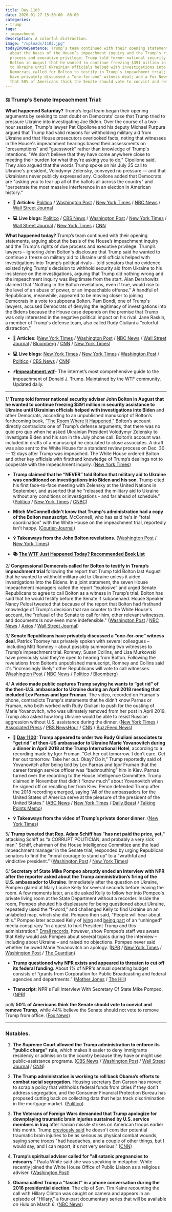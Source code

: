 ```yaml
---
title: Day 1103
date: 2020-01-27 15:30:00 -08:00
categories:
- trump
tags:
- impeachment
description: A colorful distraction.
image: "/uploads/1103.jpg"
todayInOneSentence: Trump’s team continued with their opening statements, arguing
  about the basis of the House’s impeachment inquiry and the Trump's rights of due
  process and executive privilege; Trump told former national security adviser John
  Bolton in August that he wanted to continue freezing $391 million in security assistance
  to Ukraine until Ukrainian officials helped with investigations into Biden; congressional
  Democrats called for Bolton to testify in Trump’s impeachment trial; Senate Republicans
  have privately discussed a “one-for-one” witness deal; and a Fox News poll found
  that 50% of Americans think the Senate should vote to convict and remove Trump.
---
```


### ⚖️ Trump’s Senate Impeachment Trial:

**What happened Saturday?** Trump’s legal team began their opening arguments by seeking to cast doubt on Democrats’ case that Trump tried to pressure Ukraine into investigating Joe Biden. Over the course of a two-hour session, Trump's lawyer Pat Cipollone and his deputy Michael Purpura argued that Trump had valid reasons for withholding military aid from Ukraine and that House prosecutors overlooked facts, noting that witnesses in the House's impeachment hearings based their assessments on "presumptions" and "guesswork" rather than knowledge of Trump's intentions. "We don't believe that they have come anywhere close to meeting their burden for what they're asking you to do," Cipollone said. They also argued that the words Trump spoke on his July 25 call to Ukraine's president, Volodymyr Zelensky, conveyed no pressure — and that Ukrainians never publicly expressed any. Cipollone added that Democrats are "asking you to tear up all of the ballots all across the country" and "perpetrate the most massive interference in an election in American history.”

* **📝 Articles**: [Politico](https://www.politico.com/news/2020/01/25/trump-impeachment-senate-104096) / [Washington Post](https://www.washingtonpost.com/politics/trumps-lawyers-begin-their-defense-in-impeachment-trial-as-republicans-rally-around-the-president/2020/01/25/01268e34-3f81-11ea-baca-eb7ace0a3455_story.html) / [New York Times](https://www.nytimes.com/2020/01/25/us/politics/trump-impeachment-defense.html) / [NBC News](https://www.nbcnews.com/politics/trump-impeachment-inquiry/trump-s-senate-impeachment-trial-what-happened-day-5-n1122976) / [Wall Street Journal](https://www.wsj.com/articles/trumps-defense-set-to-address-democrats-charges-11579948201)

* **💻 Live blogs**: [Politico](https://www.politico.com/news/2020/01/25/senate-impeachment-trial-live-highlights-and-updates-104250) / [CBS News](https://www.cbsnews.com/live-updates/impeachment-trial-trumps-lawyers-to-give-opening-arguments-today-2020-01-25/) / [Washington Post](https://www.washingtonpost.com/politics/impeachment-trial-live-updates/2020/01/25/db73d4e6-3f60-11ea-b90d-5652806c3b3a_story.html) / [New York Times](https://www.nytimes.com/live/2020/impeachment-trial-live-01-25/) / [Wall Street Journal](https://www.wsj.com/livecoverage/trump-impeachment-trial) / [New York Times](https://www.nytimes.com/2020/01/25/us/politics/trump-impeachment-hearings-saturday.html) / [CNN](https://www.cnn.com/politics/live-news/trump-impeachment-trial-01-25-20/index.html)

**What happened today?** Trump’s team continued with their opening statements, arguing about the basis of the House’s impeachment inquiry and the Trump's rights of due process and executive privilege. Trump’s lawyers – ignoring John Bolton's disclosure that Trump said he wanted to continue a freeze on military aid to Ukraine until officials helped with investigations into Trump’s political rivals – told senators that no evidence existed tying Trump's decision to withhold security aid from Ukraine to his insistence on the investigations, arguing that Trump did nothing wrong and the impeachment inquiry was illegitimate from the start. Alan Dershowitz claimed that "Nothing in the Bolton revelations, even if true, would rise to the level of an abuse of power, or an impeachable offense." A handful of Republicans, meanwhile, appeared to be moving closer to joining Democrats in a vote to subpoena Bolton. Pam Bondi, one of Trump's lawyers, accused Democrats of denying the legitimacy of investigations into the Bidens because the House case depends on the premise that Trump was only interested in the negative political impact on his rival. Jane Raskin, a member of Trump's defense team, also called Rudy Giuliani a “colorful distraction.”

* **📝 Articles**: ([New York Times](https://www.nytimes.com/2020/01/27/us/politics/john-bolton-impeachment-witness.html) / [Washington Post](https://www.washingtonpost.com/politics/white-house-works-to-contain-damage-from-allegations-in-forthcoming-bolton-book/2020/01/27/ad178d7c-411d-11ea-b503-2b077c436617_story.html) / [NBC News](https://www.nbcnews.com/politics/trump-impeachment-inquiry/trump-s-senate-impeachment-trial-what-happened-day-6-n1124256) / [Wall Street Journal](https://www.wsj.com/articles/trump-defense-team-to-present-arguments-following-boltons-800-pound-gorilla-11580132745) / [Bloomberg](https://www.bloomberg.com/news/articles/2020-01-27/trump-s-defense-challenged-to-address-bolton-revelations) / [CNN](https://www.cnn.com/2020/01/27/politics/senate-impeachment-trial-trump-defense-day-2/index.html) / [New York Times](https://www.nytimes.com/2020/01/27/us/politics/impeachment-briefing-day-2-of-trumps-defense.html))

* **💻 Live blogs**: [New York Times](https://www.nytimes.com/live/2020/impeachment-trial-live-01-27) / [New York Times](https://www.nytimes.com/2020/01/27/us/politics/impeachment-live.html) / [Washington Post](https://www.washingtonpost.com/politics/impeachment-trial-live-updates/2020/01/27/837a77f0-40f4-11ea-b5fc-eefa848cde99_story.html) / [Politico](https://www.politico.com/news/2020/01/27/senate-impeachment-trial-live-highlights-and-updates-105989) / [CBS News](https://www.cbsnews.com/live-updates/impeachment-trial-trump-day-6-defense-2020-01-27-live-updating/) / [CNN](https://www.cnn.com/politics/live-news/trump-impeachment-trial-01-27-20/index.html))

* **⚡️[Impeachment.wtf](https://talk.whatthefuckjusthappenedtoday.com/t/the-impeachment-of-president-donald-j-trump/4547)**– The internet’s most comprehensive guide to the impeachment of Donald J. Trump. Maintained by the WTF community. Updated daily.

---

1/ **Trump told former national security adviser John Bolton in August that he wanted to continue freezing $391 million in security assistance to Ukraine until Ukrainian officials helped with investigations into Biden** and other Democrats, according to an unpublished manuscript of Bolton’s forthcoming book,  [“The Room Where It Happened."](https://amzn.to/36zod6u) Bolton’s account directly contradicts one of Trump’s defense arguments, that there was no quid pro quo when he asked Ukrainian President Volodymyr Zelensky to investigate Biden and his son in the July phone call. Bolton’s account was included in drafts of a manuscript he circulated to close associates. A draft was also sent to the White House for a standard review process on Dec. 30 — 12 days after Trump was impeached. The White House ordered Bolton and other key officials with firsthand knowledge of Trump’s dealings not to cooperate with the impeachment inquiry. ([New York Times](https://www.nytimes.com/2020/01/26/us/politics/trump-bolton-book-ukraine.html))

* **Trump claimed that he “NEVER” told Bolton that military aid to Ukraine was conditioned on investigations into Biden and his son**. Trump cited his first face-to-face meeting with Zelensky at the United Nations in September, and asserted that he “released the military aid to Ukraine without any conditions or investigations - and far ahead of schedule.” ([Politico](https://www.politico.com/news/2020/01/27/trump-john-bolton-ukraine-aid-105942) / [New York Times](https://www.nytimes.com/2020/01/27/us/politics/trump-bolton-twitter.html) / [CNBC](https://www.cnbc.com/2020/01/27/trump-rages-after-bolton-book-reportedly-claims-president-tied-ukraine-aid-to-probes.html))

* **Mitch McConnell didn't know that Trump's administration had a copy of the Bolton manuscript**. McConnell, who has said he's in "total coordination" with the White House on the impeachment trial, reportedly isn't happy. ([Courier-Journal](https://www.courier-journal.com/story/news/politics/mitch-mcconnell/2020/01/27/trump-impeachment-mcconnell-angry-white-house-over-john-bolton-book/4589461002/))

* **💡 Takeaways from the John Bolton revelations**. ([Washington Post](https://www.washingtonpost.com/opinions/2020/01/27/four-big-takeaways-explosive-john-bolton-bombshell/) / [New York Times](https://www.nytimes.com/2020/01/26/us/politics/john-bolton-trump-book-takeaways.html))

* **📚 [The WTF Just Happened Today? Recommended Book List](https://www.amazon.com/shop/matt_kiser?listId=MX8CHE4TE8JY)**

2/ **Congressional Democrats called for Bolton to testify in Trump’s impeachment trial** following the report that Trump told Bolton last August that he wanted to withhold military aid to Ukraine unless it aided investigations into the Bidens. In a joint statement, the seven House impeachment managers called the report “explosive” and urged Senate Republicans to agree to call Bolton as a witness in Trump’s trial. Bolton has said that he would testify before the Senate if subpoenaed. House Speaker Nancy Pelosi tweeted that because of the report that Bolton had firsthand knowledge of Trump's decision that ran counter to the White House's account, the "refusal of the Senate to call for him, other relevant witnesses, and documents is now even more indefensible." ([Washington Post](https://www.washingtonpost.com/politics/democrats-call-for-bolton-to-testify-in-trump-impeachment-trial-after-new-report-on-aid-to-ukraine/2020/01/26/de234402-409a-11ea-b503-2b077c436617_story.html) / [NBC News](https://www.nbcnews.com/politics/trump-impeachment-inquiry/democrats-demand-bolton-testimony-after-report-his-book-says-trump-n1123491) / [Axios](https://www.axios.com/john-bolton-testimony-trump-impeachment-trial-853e86b0-cc70-4ac6-9e5f-a8da07e7ac93.html) / [Wall Street Journal](https://www.wsj.com/articles/trump-defense-team-to-present-arguments-following-boltons-800-pound-gorilla-11580132745))

3/ **Senate Republicans have privately discussed a “one-for-one” witness deal**. Patrick Toomey has privately spoken with several colleagues – including Mitt Romney – about possibly summoning two witnesses to Trump’s impeachment trial. Romney, Susan Collins, and Lisa Murkowski have previously said they're open to hearing from Bolton. Following the revelations from Bolton’s unpublished manuscript, Romney and Collins said it's "increasingly likely" other Republicans will vote to call witnesses. ([Washington Post](https://www.washingtonpost.com/politics/toomey-proposes-a-one-for-one-witness-deal-in-trump-impeachment-after-bolton-revelations/2020/01/27/ec405d5c-414b-11ea-aa6a-083d01b3ed18_story.html) / [NBC News](https://www.nbcnews.com/politics/trump-impeachment-inquiry/gop-senators-under-pressure-witness-testimony-trump-trial-after-bolton-n1123776) / [Politico](https://www.politico.com/news/2020/01/27/senate-impeachment-trial-live-highlights-and-updates-105989) / [Bloomberg](https://www.bloomberg.com/news/articles/2020-01-27/trump-s-defense-challenged-to-address-bolton-revelations))

4/ **A video made public captures Trump saying he wants to “get rid” of the then-U.S. ambassador to Ukraine during an April 2018 meeting that included Lev Parnas and Igor Fruman**. The video, recorded on Fruman's phone, contradicts Trump's statements that he didn't know Parnas or Fruman, who both worked with Rudy Giuliani to push for the ousting of Marie Yovanovitch, who was ultimately removed from her post in April 2019. Trump also asked how long Ukraine would be able to resist Russian aggression without U.S. assistance during the dinner. ([New York Times](https://www.nytimes.com/2020/01/25/us/politics/trump-ukraine-donors.html) / [Associated Press](https://apnews.com/b8f3620a62c633658199f1fe85fe4647) / [PBS NewsHour](https://www.pbs.org/newshour/nation/watch-full-video-of-trump-appearing-to-say-ukraine-ambassador-should-be-removed) / [CNN](https://www.cnn.com/2020/01/25/politics/recording-trump-lev-parnas-igor-fruman-ukraine-ambassador/) / [BuzzFeed News](https://www.buzzfeednews.com/article/emmaloop/trump-tape-yovanovitch-take-her-out-parnas-fruman-giuliani))

* **📌 [Day 1100](https://whatthefuckjusthappenedtoday.com/2020/01/24/day-1100/#3-trump-appeared-to-order-two-rudy-g): Trump appeared to order two Rudy Giuliani associates to “get rid” of then-US ambassador to Ukraine Marie Yovanovitch during a dinner in April 2018 at the Trump International Hotel**, according to a recording made by Igor Fruman. “Get her out tomorrow. I don’t care. Get her out tomorrow. Take her out. Okay? Do it,” Trump reportedly said of Yovanovitch after being told by Lev Parnas and Igor Fruman that the career foreign service officer was “badmouthing” him in Kiev. Parnas turned over the recording to the House Intelligence Committee. Trump claimed in November that didn’t “know much” about Yovanovitch when he signed off on recalling her from Kiev. Pence defended Trump after the 2018 recording emerged, saying “All of the ambassadors for the United States of America serve at the pleasure of the president of the United States.” ([ABC News](https://abcnews.go.com/Politics/recording-appears-capture-trump-private-dinner-ukraine-ambassador/story?id=68506437) / [New York Times](https://www.nytimes.com/2020/01/24/us/politics/trump-recording-yovanovitch.html) / [Daily Beast](https://www.thedailybeast.com/rudy-pal-igor-fruman-taped-trump-trying-to-fire-ukraine-ambassador-lawyer) / [Talking Points Memo](https://talkingpointsmemo.com/muckraker/report-trump-recorded-telling-parnas-and-fruman-to-take-her-out-about-yovanovitch))

* **💡 Takeaways from the video of Trump’s private donor dinner**. ([New York Times](https://www.nytimes.com/2020/01/26/us/politics/trump-recording-parnas-ukraine.html))

5/ **Trump tweeted that Rep. Adam Schiff has "has not paid the price, yet,"** attacking Schiff as “a CORRUPT POLITICIAN, and probably a very sick man." Schiff, chairman of the House Intelligence Committee and the lead impeachment manager in the Senate trial, responded by urging Republican senators to find the “moral courage to stand up” to a “wrathful and vindictive president.” ([Washington Post](https://www.washingtonpost.com/politics/schiff-has-not-paid-the-price-for-impeachment-trump-says-in-what-appears-to-be-veiled-threat/2020/01/26/539e26ee-404a-11ea-b503-2b077c436617_story.html) / [New York Times](https://www.nytimes.com/2020/01/26/us/politics/trump-schiff-impeachment.html))

6/ **Secretary of State Mike Pompeo abruptly ended an interview with NPR after the reporter asked about the Trump administration’s firing of the U.S. ambassador to Ukraine**. Immediately after the question on Ukraine, Pompeo glared at Mary Louise Kelly for several seconds before leaving the room. A few moments later, an aide asked Kelly to follow her into Pompeo's private living room at the State Department without a recorder. Inside the room, Pompeo shouted his displeasure for being questioned about Ukraine, repeatedly used the “f-word,” and challenged Kelly to find Ukraine on an unlabeled map, which she did. Pompeo then said, "People will hear about this." Pompeo later accused Kelly of [lying](https://www.npr.org/2020/01/25/799562818/after-contentious-interview-pompeo-publicly-accuses-npr-journalist-of-lying-to-h) and [being part](https://www.nytimes.com/2020/01/25/us/politics/pompeo-mary-louise-kelly.html) of an “unhinged” media conspiracy “in a quest to hurt President Trump and this administration." [Email records](https://www.washingtonpost.com/lifestyle/style/emails-support-npr-host-after-pompeo-calls-her-a-liar-in-setting-up-contentious-interview/2020/01/26/d793cf0e-4071-11ea-b503-2b077c436617_story.html), however, show Pompeo’s staff was aware that Kelly would ask Pompeo about several topics during the interview – including about Ukraine – and raised no objections. Pompeo never said whether he owed Marie Yovanovitch an apology. ([NPR](https://www.npr.org/2020/01/24/799244678/pompeo-wont-say-whether-he-owes-yovanovitch-an-apology-i-ve-done-what-s-right) / [New York Times](https://www.nytimes.com/2020/01/24/us/mike-pompeo-mary-louise-kelly-npr.html) / [Washington Post](https://www.washingtonpost.com/national-security/pompeo-accuses-npr-reporter-of-lying-calls-news-media-unhinged/2020/01/25/3db89740-3f9d-11ea-b90d-5652806c3b3a_story.html) / [The Guardian](https://www.theguardian.com/us-news/2020/jan/25/mike-pompeo-says-npr-reporter-part-of-unhinged-us-media-conspiracy))

* **Trump questioned why NPR exists and appeared to threaten to cut off its federal funding**. About 1% of NPR's annual operating budget consists of “grants from Corporation for Public Broadcasting and federal agencies and departments.” ([Mother Jones](https://www.motherjones.com/politics/2020/01/trump-threatens-to-cut-nprs-funding-after-pompeo-meltdown/) / [The Hill](https://thehill.com/homenews/administration/479977-trump-questions-why-npr-exists-after-pompeo-clashes-with-reporter))

* **Transcript**: NPR's Full Interview With Secretary Of State Mike Pompeo. ([NPR](https://www.npr.org/2020/01/24/798579754/transcript-nprs-full-interview-with-secretary-of-state-mike-pompeo))

poll/ **50% of Americans think the Senate should vote to convict and remove Trump**, while 44% believe the Senate should not vote to remove Trump from office. ([Fox News](https://www.foxnews.com/politics/fox-news-poll-record-economy-ratings-as-half-say-senate-should-remove-trump))

---

### Notables.

1. **The Supreme Court allowed the Trump administration to enforce its "public charge" rule**, which makes it easier to deny immigrants residency or admission to the country because they have or might use public-assistance programs. ([CBS News](https://www.cbsnews.com/news/supreme-court-greenlights-trumps-public-charge-rule-to-restrict-legal-immigration/) / [Washington Post](https://www.washingtonpost.com/politics/courts_law/supreme-court-allows-trump-administration-to-proceed-with-immigration-rules/2020/01/27/6adb9688-412c-11ea-aa6a-083d01b3ed18_story.html) / [Wall Street Journal](https://www.wsj.com/articles/supreme-court-allows-trump-administration-to-implement-immigration-rules-denying-residency-over-public-assistance-11580150172) / [CNN](https://www.cnn.com/2020/01/27/politics/supreme-court-immigration-public-charge/index.html))

2. **The Trump administration is working to roll back Obama’s efforts to combat racial segregation**. Housing secretary Ben Carson has moved to scrap a policy that withholds federal funds from cities if they don’t address segregation, and the Consumer Financial Protection Bureau has proposed cutting back on collecting data that helps track discrimination in the mortgage market. ([Politico](https://www.politico.com/news/2020/01/25/trump-discrimination-rules-obama-104035))

3. **The Veterans of Foreign Wars demanded that Trump apologize for downplaying traumatic brain injuries sustained by U.S. service members in Iraq** after Iranian missile strikes on American troops earlier this month. Trump [previously said](https://whatthefuckjusthappenedtoday.com/2020/01/23/day-1099/#4-trump-said-he-doesn%E2%80%99t-consider-con) he doesn't consider potential traumatic brain injuries to be as serious as physical combat wounds, saying some troops "had headaches, and a couple of other things, but I would say, and I can report, it's not very serious." ([CNN](https://www.cnn.com/2020/01/25/politics/trump-vfw-traumatic-brain-injuries/index.html))

4. **Trump’s spiritual adviser called for "all satanic pregnancies to miscarry."** Paula White said she was speaking in metaphor. White recently joined the White House Office of Public Liaison as a religious adviser. ([Washington Post](https://www.washingtonpost.com/religion/2020/01/26/paula-white-miscarry-metaphor/))

5. **Obama called Trump a "fascist" in a phone conversation during the 2016 presidential election**. The clip of Sen. Tim Kaine recounting the call  with Hillary Clinton was caught on camera and appears in an episode of "Hillary," a four-part documentary series that will be available on Hulu on March 6. ([NBC News](https://www.nbcnews.com/politics/politics-news/obama-called-trump-fascist-during-phone-call-sen-kaine-says-n1122316))